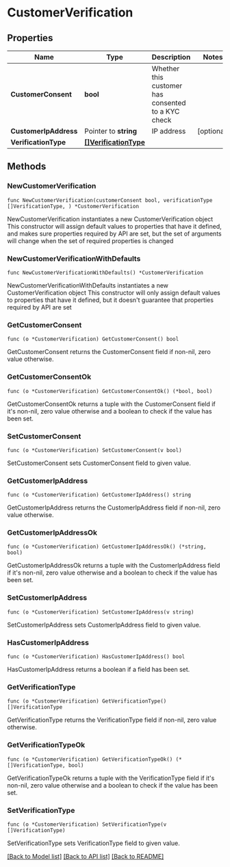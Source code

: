 # CustomerVerification

## Properties

Name | Type | Description | Notes
------------ | ------------- | ------------- | -------------
**CustomerConsent** | **bool** | Whether this customer has consented to a KYC check  | 
**CustomerIpAddress** | Pointer to **string** | IP address | [optional] 
**VerificationType** | [**[]VerificationType**](VerificationType.md) |  | 

## Methods

### NewCustomerVerification

`func NewCustomerVerification(customerConsent bool, verificationType []VerificationType, ) *CustomerVerification`

NewCustomerVerification instantiates a new CustomerVerification object
This constructor will assign default values to properties that have it defined,
and makes sure properties required by API are set, but the set of arguments
will change when the set of required properties is changed

### NewCustomerVerificationWithDefaults

`func NewCustomerVerificationWithDefaults() *CustomerVerification`

NewCustomerVerificationWithDefaults instantiates a new CustomerVerification object
This constructor will only assign default values to properties that have it defined,
but it doesn't guarantee that properties required by API are set

### GetCustomerConsent

`func (o *CustomerVerification) GetCustomerConsent() bool`

GetCustomerConsent returns the CustomerConsent field if non-nil, zero value otherwise.

### GetCustomerConsentOk

`func (o *CustomerVerification) GetCustomerConsentOk() (*bool, bool)`

GetCustomerConsentOk returns a tuple with the CustomerConsent field if it's non-nil, zero value otherwise
and a boolean to check if the value has been set.

### SetCustomerConsent

`func (o *CustomerVerification) SetCustomerConsent(v bool)`

SetCustomerConsent sets CustomerConsent field to given value.


### GetCustomerIpAddress

`func (o *CustomerVerification) GetCustomerIpAddress() string`

GetCustomerIpAddress returns the CustomerIpAddress field if non-nil, zero value otherwise.

### GetCustomerIpAddressOk

`func (o *CustomerVerification) GetCustomerIpAddressOk() (*string, bool)`

GetCustomerIpAddressOk returns a tuple with the CustomerIpAddress field if it's non-nil, zero value otherwise
and a boolean to check if the value has been set.

### SetCustomerIpAddress

`func (o *CustomerVerification) SetCustomerIpAddress(v string)`

SetCustomerIpAddress sets CustomerIpAddress field to given value.

### HasCustomerIpAddress

`func (o *CustomerVerification) HasCustomerIpAddress() bool`

HasCustomerIpAddress returns a boolean if a field has been set.

### GetVerificationType

`func (o *CustomerVerification) GetVerificationType() []VerificationType`

GetVerificationType returns the VerificationType field if non-nil, zero value otherwise.

### GetVerificationTypeOk

`func (o *CustomerVerification) GetVerificationTypeOk() (*[]VerificationType, bool)`

GetVerificationTypeOk returns a tuple with the VerificationType field if it's non-nil, zero value otherwise
and a boolean to check if the value has been set.

### SetVerificationType

`func (o *CustomerVerification) SetVerificationType(v []VerificationType)`

SetVerificationType sets VerificationType field to given value.



[[Back to Model list]](../README.md#documentation-for-models) [[Back to API list]](../README.md#documentation-for-api-endpoints) [[Back to README]](../README.md)


